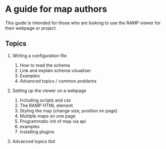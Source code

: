 # A guide for map authors

This guide is intended for those who are looking to use the RAMP viewer for their webpage or project.

## Topics

1. Writing a configuration file
    1. How to read the schema 
    2. Link and explain schema visualizer
    3. Examples
    4. Advanced topics / common problems
   
2. Setting up the viewer on a webpage
    1. Including scripts and css
    2. The RAMP HTML element
    3. Styling the map (change size, position on page)
    4. Multiple maps on one page
    5. Programmatic init of map via api
    6. examples
    7. Installing plugins

3. Advanced topics tbd